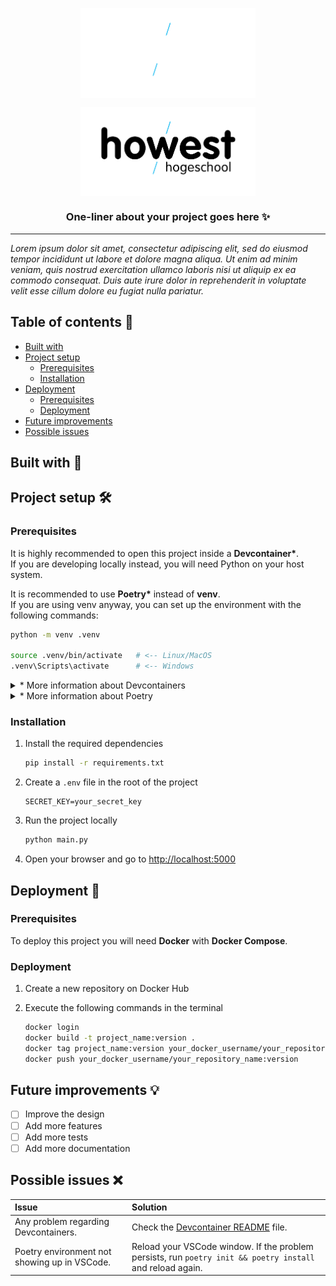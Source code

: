 <p align="center"><img align="center" width="280" src=".github/Howest-logo-wit.svg#gh-dark-mode-only"/></p>
<p align="center"><img align="center" width="280" src=".github/Howest-logo-zwart.svg#gh-light-mode-only"/></p>

<h3 align="center">One-liner about your project goes here ✨</h3>

<hr>

_Lorem ipsum dolor sit amet, consectetur adipiscing elit, sed do eiusmod tempor incididunt ut labore et dolore magna aliqua. Ut enim ad minim veniam, quis nostrud exercitation ullamco laboris nisi ut aliquip ex ea commodo consequat. Duis aute irure dolor in reprehenderit in voluptate velit esse cillum dolore eu fugiat nulla pariatur._

## Table of contents :page_facing_up:

- [Built with](#built-with-toolbox)
- [Project setup](#project-setup-hammer_and_wrench)
  - [Prerequisites](#prerequisites)
  - [Installation](#installation)
- [Deployment](#deployment-rocket)
  - [Prerequisites](#prerequisites-1)
  - [Deployment](#deployment)
- [Future improvements](#future-improvements-bulb)
- [Possible issues](#possible-issues-x)

## Built with :toolbox:

## Project setup :hammer_and_wrench:

### Prerequisites

It is highly recommended to open this project inside a **Devcontainer\***. <br>
If you are developing locally instead, you will need Python on your host system. <br>

It is recommended to use **Poetry\*** instead of **venv**. <br>
If you are using venv anyway, you can set up the environment with the following commands:

```sh
python -m venv .venv

source .venv/bin/activate   # <-- Linux/MacOS
.venv\Scripts\activate      # <-- Windows
```

<details>

<summary>* More information about Devcontainers</summary>

A **Devcontainer** is a containerized development environment that can be used with Visual Studio Code.
It ensures that everyone in the team not only has the same dependencies installed, but also the same OS, tools, settings, VSCode extensions, ...
It uses Docker under the hood and can be configured using a `devcontainer.json` file inside the `.devcontainer` directory.

To use a Devcontainer, you need to have **Docker** and **Visual Studio Code** installed on your host system.
Follow the instructions in the [Devcontainer README](.devcontainer/Readme.md) to set up the environment.

</details>

<details>

<summary>* More information about Poetry</summary>

Poetry is a venv-like solution with great dependency management. <br>
It uses a `pyproject.toml` file rather than a `requirements.txt` file. <br>
With venv, you need to manually add packages to `requirements.txt` after every `pip install`. <br>
Poetry automatically updates `pyproject.toml` after every `poetry add`. <br>

|                               | Venv                                                         | Poetry                 |
| :---------------------------- | :----------------------------------------------------------- | :--------------------- |
| **Create environment**        | `python -m venv .venv`                                       | `poetry init`          |
| **Activate environment**      | `source .venv/bin/activate` or <br> `.venv\Scripts\activate` | `poetry shell`         |
| **Install single dependency** | `pip install <package>`                                      | `poetry add <package>` |
| **Install all dependencies**  | `pip install -r requirements.txt`                            | `poetry install`       |

To install Poetry, run the following commands:

```sh
pip install poetry

# Confirm the installation was successful
poetry --version
```

</details>

### Installation

1. Install the required dependencies

   ```sh
   pip install -r requirements.txt
   ```

2. Create a `.env` file in the root of the project

   ```env
   SECRET_KEY=your_secret_key
   ```

3. Run the project locally

   ```sh
   python main.py
   ```

4. Open your browser and go to [http://localhost:5000](http://localhost:5000)

## Deployment :rocket:

### Prerequisites

To deploy this project you will need **Docker** with **Docker Compose**.

### Deployment

1. Create a new repository on Docker Hub

2. Execute the following commands in the terminal

   ```sh
   docker login
   docker build -t project_name:version .
   docker tag project_name:version your_docker_username/your_repository_name:version
   docker push your_docker_username/your_repository_name:version
   ```

## Future improvements :bulb:

- [ ] Improve the design
- [ ] Add more features
- [ ] Add more tests
- [ ] Add more documentation

## Possible issues :x:

| Issue                                        | Solution                                                                                                  |
| :------------------------------------------- | :-------------------------------------------------------------------------------------------------------- |
| Any problem regarding Devcontainers.         | Check the [Devcontainer README](.devcontainer/Readme.md) file.                                            |
| Poetry environment not showing up in VSCode. | Reload your VSCode window. If the problem persists, run `poetry init && poetry install` and reload again. |
